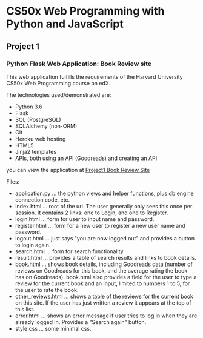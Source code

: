 # CS50x Web Programming with Python and JavaScript

## Project 1

### Python Flask Web Application: Book Review site

This web application fulfills the requirements of the Harvard University CS50x Web Programming course on edX.

The technologies used/demonstrated are:

* Python 3.6
* Flask
* SQL (PostgreSQL)
* SQLAlchemy (non-ORM)
* Git
* Heroku web hosting
* HTML5
* Jinja2 templates
* APIs, both using an API (Goodreads) and creating an API

you can view the application at [Project1 Book Review Site](https://cs50wproject1.herokuapp.com)

Files:

* application.py ... the python views and helper functions, plus db engine connection code, etc.
* index.html ... root of the url. The user generally only sees this once per session. It contains 2 links: one to Login, and one to Register.
* login.html ... form for user to input name and password.
* register.html ... form for a new user to register a new user name and password.
* logout.html ... just says "you are now logged out" and provides a button to login again.
* search.html ... form for search functionality
* result.html ... provides a table of search results and links to book details.
* book.html ... shows book details, including Goodreads data (number of reviews on Goodreads for this book, and the average rating the book has on Goodreads). book.html also provides a field for the user to type a review for the current book and an input, limited to numbers 1 to 5, for the user to rate the book.
* other_reviews.html ... shows a table of the reviews for the current book on this site. If the user has just written a review it appears at the top of this list.
* error.html ... shows an error message if user tries to log in when they are already logged in. Provides a "Search again" button.
* style.css ... some minimal css.
